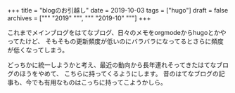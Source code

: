 +++
title = "blogのお引越し"
date = 2019-10-03
tags = ["hugo"]
draft = false
archives = ["""
  "2019"
  """, """
  "2019-10"
  """]
+++

これまでメインブログをはてなブログ、日々のメモをorgmodeからhugoとかやってたけど、
そもそもの更新頻度が低いのにバラバラになってるとさらに頻度が低くなってしまう。

どっちかに統一しようかと考え、最近の動向から長年連れそってきたはてなブログのほうをやめて、
こちらに持ってくるようにします。
昔のはてなブログの記事も、今でも有用なものはこっちに持ってこようかしら。
